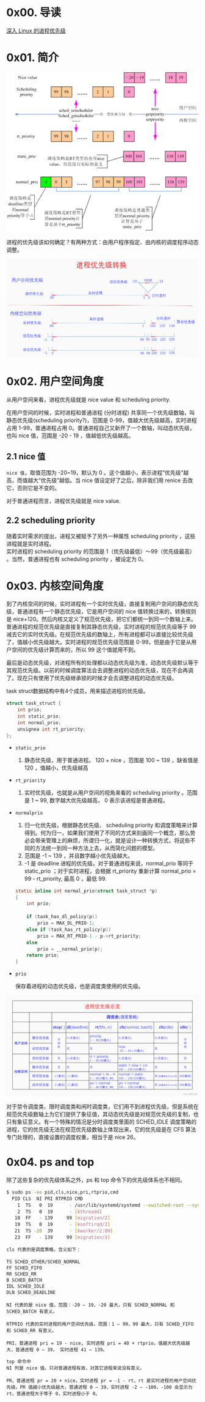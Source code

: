 # 0x00. 导读

[深入 Linux 的进程优先级](https://linux.cn/article-7325-1.html)  

# 0x01. 简介

![Alt text](../../../pic/linux/sched/nice_priority.png)

进程的优先级该如何确定？有两种方式：由用户程序指定、由内核的调度程序动态调整。

![Alt text](../../../pic/linux/sched/process_priority_transform.png)

# 0x02. 用户空间角度

从用户空间来看，进程优先级就是 nice value 和 scheduling priority.

在用户空间的时候，实时进程和普通进程 (分时进程) 共享同一个优先级数轴，叫静态优先级(scheduling priority?)，范围是 0-99，值越大优先级越高，实时进程占用 1-99，普通进程占用 0。普通进程自己又新开了一个数轴，叫动态优先级，也叫 nice 值，范围是 -20 - 19 ，值越低优先级越高。

## 2.1 nice 值

`nice 值`，取值范围为 -20~19，默认为 0 。这个值越小，表示进程”优先级”越高，而值越大“优先级”越低。当 nice 值设定好了之后，除非我们用 renice 去改它，否则它是不变的。

对于普通进程而言，进程优先级就是 nice value.

## 2.2 scheduling priority

随着实时需求的提出，进程又被赋予了另外一种属性 scheduling priority ，这些进程就是实时进程。  
实时进程的 scheduling priority 的范围是 1（优先级最低）～99（优先级最高） 。当然，普通进程也有 scheduling priority ，被设定为 0。

# 0x03. 内核空间角度

到了内核空间的时候，实时进程有一个实时优先级，直接复制用户空间的静态优先级，普通进程有一个静态优先级，它是用户空间的 nice 值转换过来的，转换规则是 nice+120。然后内核又定义了规范优先级，把它们都统一到同一个数轴上来。普通进程的规范优先级是直接复制其静态优先级，实时进程的规范优先级等于 99 减去它的实时优先级。在规范优先级的数轴上，所有进程都可以直接比较优先级了，值越小优先级越大。实时进程的规范优先级范围是 0-99，但是由于它是从用户空间的优先级计算而来的，所以 99 这个值就用不到。

最后是动态优先级，对进程所有的处理都以动态优先级为准，动态优先级默认等于其规范优先级。以前的时候调度算法会去调整进程的动态优先级，现在不会再调了。现在只有使用了优先级继承锁的时候才会去调整进程的动态优先级。

task struct数据结构中有4个成员，用来描述进程的优先级。
```c
struct task_struct {
    int prio;
    int static_prio;
    int normal_prio;
    unsignea int rt_priority;
};
```
- `static_prio`

    1. 静态优先级，用于普通进程。 120 + nice ，范围是 100 ~ 139 ，缺省值是 120 ，值越小，优先级越高

- `rt_priority`

    1. 实时优先级，也就是从用户空间的视角来看的 scheduling priority 。范围是 1 ~ 99, 数字越大优先级越高， 0 表示该进程是普通进程。

- `normalprio`

    1. 归一化优先级，根据静态优先级、 scheduling priority 和调度策略来计算得到。何为归一，如果我们使用了不同的方式来刻画同一个概念，那么势必会带来管理上的麻烦，所谓归一化，就是设计一种转换方式，将这些不同的方法统一到同一种方法上去，从而简化问题的模型。
    2. 范围是 -1 ~ 139 ，并且数字越小优先级越大。
    3. -1 是 deadline 进程的优先级。对于普通进程来说，normal_prio 等同于 static_prio ；对于实时进程，会根据 rt_priority 重新计算 normal_prio = 99 - rt_priority, 最高 0 ，最低 99.

    ```c
    static inline int normal_prio(struct task_struct *p)
    {
        int prio;

        if (task_has_dl_policy(p))
            prio = MAX_DL_PRIO-1;
        else if (task_has_rt_policy(p))
            prio = MAX_RT_PRIO-1 - p->rt_priority;
        else
            prio = __normal_prio(p);
        return prio;
    }
    ```

- `prio`

    保存着进程的动态优先级，也是调度类使用的优先级。


![Alt text](../../../pic/linux/sched/process_priority_summary.png)

对于禁令调度类、限时调度类和闲时调度类，它们用不到进程优先级，但是系统在规范优先级数轴上为它们提供了象征值，其动态优先级是对规范优先级的复制，也只有象征意义。有一个特殊的情况是分时调度类里面的 SCHED_IDLE 调度策略的进程，它的优先级无法在规范优先级数轴上体现出来，它的优先级是在 CFS 算法专门处理的，直接设置的调度权重，相当于是 nice 26。

# 0x04. ps and top

除了这些复杂的优先级体系之外，ps 和 top 命令下的优先级体系也不相同。

```bash
$ sudo ps -eo pid,cls,nice,pri,rtprio,cmd     
  PID CLS  NI PRI RTPRIO CMD
    1  TS   0  19      - /usr/lib/systemd/systemd --switched-root --system --deserialize 22
    2  TS   0  19      - [kthreadd]
   18  FF   - 139     99 [migration/2]
   19  TS   0  19      - [ksoftirqd/2]
   21  TS -20  39      - [kworker/2:0H]
   23  FF   - 139     99 [migration/3]

```
```
cls 代表的是调度策略，含义如下：

TS SCHED_OTHER/SCHED_NORMAL
FF SCHED_FIFO
RR SCHED_RR
B SCHED_BATCH
IDL SCHED_IDLE
DLN SCHED_DEADLINE

NI 代表的是 nice 值，范围：-20 – 19，-20 最大，只有 SCHED_NORMAL 和 SCHED_BATCH 有意义。

RTPRIO 代表的实时进程的用户空间优先级，范围：1 – 99，99 最大，只有 SCHED_FIFO 和 SCHED_RR 有意义。

PRI，普通进程 pri = 19 - nice, 实时进程 pri = 40 + rtprio，值越大优先级越大，普通进程 0 – 39， 实时进程 41 – 139。
```

```
top 命令中
NI 列是 nice 值，只对普通进程有效，对其它进程来说没有意义。

PR，普通进程 pr = 20 + nice，实时进程 pr = -1 - rt，rt 是实时进程的用户空间优先级，PR 值越小优先级越大，普通进程 0 – 39，实时进程 -2 – -100，-100 会显示为 rt，普通进程大于等于 0，实时进程小于 0。
```